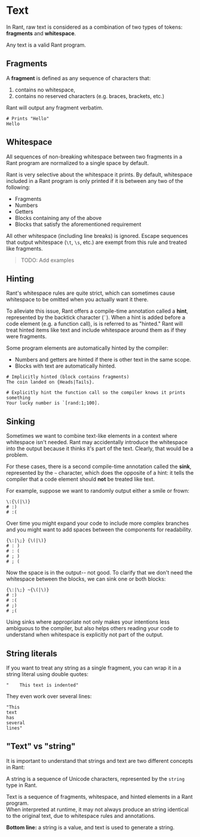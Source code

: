 # Text

In Rant, raw text is considered as a combination of two types of tokens: **fragments** and **whitespace**.

Any text is a valid Rant program.

## Fragments

A **fragment** is defined as any sequence of characters that:
1. contains no whitespace,
2. contains no reserved characters (e.g. braces, brackets, etc.)

Rant will output any fragment verbatim.

```rant
# Prints "Hello"
Hello
```

## Whitespace

All sequences of non-breaking whitespace between two fragments in a Rant program are normalized to a single space by default.

Rant is very selective about the whitespace it prints. By default, whitespace included in a Rant program is only printed if it is between any two of the following:
* Fragments
* Numbers
* Getters
* Blocks containing any of the above
* Blocks that satisfy the aforementioned requirement

All other whitespace (including line breaks) is ignored. 
Escape sequences that output whitespace (`\t`, `\s`, etc.) are exempt from this rule and treated like fragments.

> TODO: Add examples

## Hinting

Rant's whitespace rules are quite strict, which can sometimes cause whitespace to be omitted when you actually want it there.

To alleviate this issue, Rant offers a compile-time annotation called a **hint**, represented by the backtick character (<code>`</code>).
When a hint is added before a code element (e.g. a function call), is is referred to as "hinted." 
Rant will treat hinted items like text and include whitespace around them as if they were fragments.

Some program elements are automatically hinted by the compiler:

* Numbers and getters are hinted if there is other text in the same scope.
* Blocks with text are automatically hinted.

```rant
# Implicitly hinted (block contains fragments)
The coin landed on {Heads|Tails}.

# Explicitly hint the function call so the compiler knows it prints something
Your lucky number is `[rand:1;100].
```

## Sinking

Sometimes we want to combine text-like elements in a context where whitespace isn't needed.
Rant may accidentally introduce the whitespace into the output because it thinks it's part of the text. Clearly, that would be a problem.

For these cases, there is a second compile-time annotation called the **sink**, represented by the `~` character, which does the opposite of a hint: 
it tells the compiler that a code element should **not** be treated like text.

For example, suppose we want to randomly output either a smile or frown:
```rant
\:{\(|\)}
# :)
# :(
```

Over time you might expand your code to include more complex branches and you might want to add spaces between the components for readability.

```rant
{\:|\;} {\(|\)}
# : )
# : (
# ; )
# ; (
```

Now the space is in the output-- not good. To clarify that we don't need the whitespace between the blocks, we can sink one or both blocks:

```rant
{\:|\;} ~{\(|\)}
# :)
# :(
# ;)
# ;(
```

Using sinks where appropriate not only makes your intentions less ambiguous to the compiler, 
but also helps others reading your code to understand when whitespace is explicitly not part of the output.

## String literals

If you want to treat any string as a single fragment, you can wrap it in a string literal using double quotes:

```rant
"    This text is indented"
```

They even work over several lines:

```rant
"This
text
has
several
lines"
```

## "Text" vs "string"

It is important to understand that strings and text are two different concepts in Rant:

A string is a sequence of Unicode characters, represented by the `string` type in Rant.

Text is a sequence of fragments, whitespace, and hinted elements in a Rant program.<br/>
When interpreted at runtime, it may not always produce an string identical to the original text, due to whitespace rules and annotations.

**Bottom line:** a string is a value, and text is used to generate a string.